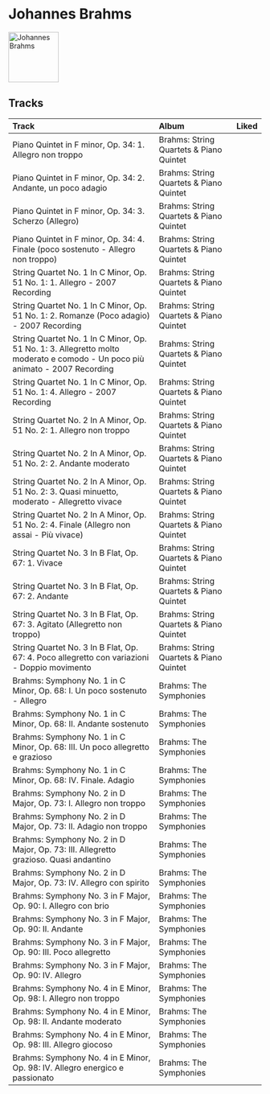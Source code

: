 
# Johannes Brahms


<img src="https://i.scdn.co/image/d5c6af18beb1411ab49c2976647e0d370bf66a88" alt="Johannes Brahms" width="100" />

## Tracks

| Track                                                                                                                       | Album                                   | Liked   |
|:----------------------------------------------------------------------------------------------------------------------------|:----------------------------------------|:--------|
| Piano Quintet in F minor, Op. 34: 1. Allegro non troppo                                                                     | Brahms: String Quartets & Piano Quintet |         |
| Piano Quintet in F minor, Op. 34: 2. Andante, un poco adagio                                                                | Brahms: String Quartets & Piano Quintet |         |
| Piano Quintet in F minor, Op. 34: 3. Scherzo (Allegro)                                                                      | Brahms: String Quartets & Piano Quintet |         |
| Piano Quintet in F minor, Op. 34: 4. Finale (poco sostenuto - Allegro non troppo)                                           | Brahms: String Quartets & Piano Quintet |         |
| String Quartet No. 1 In C Minor, Op. 51 No. 1: 1. Allegro - 2007 Recording                                                  | Brahms: String Quartets & Piano Quintet |         |
| String Quartet No. 1 In C Minor, Op. 51 No. 1: 2. Romanze (Poco adagio) - 2007 Recording                                    | Brahms: String Quartets & Piano Quintet |         |
| String Quartet No. 1 In C Minor, Op. 51 No. 1: 3. Allegretto molto moderato e comodo - Un poco più animato - 2007 Recording | Brahms: String Quartets & Piano Quintet |         |
| String Quartet No. 1 In C Minor, Op. 51 No. 1: 4. Allegro - 2007 Recording                                                  | Brahms: String Quartets & Piano Quintet |         |
| String Quartet No. 2 In A Minor, Op. 51 No. 2: 1. Allegro non troppo                                                        | Brahms: String Quartets & Piano Quintet |         |
| String Quartet No. 2 In A Minor, Op. 51 No. 2: 2. Andante moderato                                                          | Brahms: String Quartets & Piano Quintet |         |
| String Quartet No. 2 In A Minor, Op. 51 No. 2: 3. Quasi minuetto, moderato - Allegretto vivace                              | Brahms: String Quartets & Piano Quintet |         |
| String Quartet No. 2 In A Minor, Op. 51 No. 2: 4. Finale (Allegro non assai - Più vivace)                                   | Brahms: String Quartets & Piano Quintet |         |
| String Quartet No. 3 In B Flat, Op. 67: 1. Vivace                                                                           | Brahms: String Quartets & Piano Quintet |         |
| String Quartet No. 3 In B Flat, Op. 67: 2. Andante                                                                          | Brahms: String Quartets & Piano Quintet |         |
| String Quartet No. 3 In B Flat, Op. 67: 3. Agitato (Allegretto non troppo)                                                  | Brahms: String Quartets & Piano Quintet |         |
| String Quartet No. 3 In B Flat, Op. 67: 4. Poco allegretto con variazioni - Doppio movimento                                | Brahms: String Quartets & Piano Quintet |         |
| Brahms: Symphony No. 1 in C Minor, Op. 68: I. Un poco sostenuto - Allegro                                                   | Brahms: The Symphonies                  |         |
| Brahms: Symphony No. 1 in C Minor, Op. 68: II. Andante sostenuto                                                            | Brahms: The Symphonies                  |         |
| Brahms: Symphony No. 1 in C Minor, Op. 68: III. Un poco allegretto e grazioso                                               | Brahms: The Symphonies                  |         |
| Brahms: Symphony No. 1 in C Minor, Op. 68: IV. Finale. Adagio                                                               | Brahms: The Symphonies                  |         |
| Brahms: Symphony No. 2 in D Major, Op. 73: I. Allegro non troppo                                                            | Brahms: The Symphonies                  |         |
| Brahms: Symphony No. 2 in D Major, Op. 73: II. Adagio non troppo                                                            | Brahms: The Symphonies                  |         |
| Brahms: Symphony No. 2 in D Major, Op. 73: III. Allegretto grazioso. Quasi andantino                                        | Brahms: The Symphonies                  |         |
| Brahms: Symphony No. 2 in D Major, Op. 73: IV. Allegro con spirito                                                          | Brahms: The Symphonies                  |         |
| Brahms: Symphony No. 3 in F Major, Op. 90: I. Allegro con brio                                                              | Brahms: The Symphonies                  |         |
| Brahms: Symphony No. 3 in F Major, Op. 90: II. Andante                                                                      | Brahms: The Symphonies                  |         |
| Brahms: Symphony No. 3 in F Major, Op. 90: III. Poco allegretto                                                             | Brahms: The Symphonies                  |         |
| Brahms: Symphony No. 3 in F Major, Op. 90: IV. Allegro                                                                      | Brahms: The Symphonies                  |         |
| Brahms: Symphony No. 4 in E Minor, Op. 98: I. Allegro non troppo                                                            | Brahms: The Symphonies                  |         |
| Brahms: Symphony No. 4 in E Minor, Op. 98: II. Andante moderato                                                             | Brahms: The Symphonies                  |         |
| Brahms: Symphony No. 4 in E Minor, Op. 98: III. Allegro giocoso                                                             | Brahms: The Symphonies                  |         |
| Brahms: Symphony No. 4 in E Minor, Op. 98: IV. Allegro energico e passionato                                                | Brahms: The Symphonies                  |         |